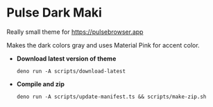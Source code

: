 # Pulse Dark Maki

Really small theme for https://pulsebrowser.app

Makes the dark colors gray and uses Material Pink for accent color.

-   **Download latest version of theme**

    `deno run -A scripts/download-latest`

-   **Compile and zip**

    `deno run -A scripts/update-manifest.ts && scripts/make-zip.sh`
